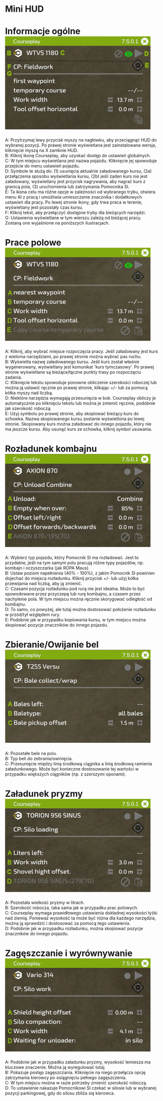 # Mini HUD

# Informacje ogólne![Image](../assets/images/minihudhelp_general_0_0_478_305.png)

  
A: Przytrzymaj lewy przycisk myszy na nagłówku, aby przeciągnąć HUD do wybranej pozycji. Po prawej stronie wyświetlana jest zainstalowana wersja, kliknięcie myszą na X zamknie HUD.  
B: Kliknij ikonę Courseplay, aby uzyskać dostęp do ustawień globalnych.  
C: W tym miejscu wyświetlana jest nazwa pojazdu. Kliknięcie jej spowoduje przejście do menu ustawień pojazdu.  
D: Symbole te służą do: (1) usunięcia aktualnie załadowanego kursu, (2a) przełączenia sposobu wyświetlania kursu, (2b) jeśli żaden kurs nie jest załadowany, wyświetlany jest przycisk nagrywania, aby nagrać kurs z granicą pola, (3) uruchomienia lub zatrzymania Pomocnika SI.  
E: Ta ikona celu ma różne opcje w zależności od wybranego trybu, otwiera menu AI z pracą i umożliwia umieszczenie znacznika i dodatkowych ustawień dla pracy. Po lewej stronie ikony, gdy trwa praca w terenie, wyświetlany jest pozostały czas kursu.  
F: Kliknij tekst, aby przełączyć dostępne tryby dla bieżących narzędzi.  
G: Ustawienia wyświetlane w tym wierszu zależą od bieżącej pracy. Zostaną one wyjaśnione na poniższych ilustracjach.  


# Prace polowe![Image](../assets/images/minihudhelp_fieldwork_0_0_478_305.png)

  
A: Kliknij, aby wybrać miejsce rozpoczęcia pracy. Jeśli załadowany jest kurs z wieloma narzędziami, po prawej stronie można wybrać pas ruchu.  
B: Wyświetla nazwę załadowanego kursu. Jeśli kurs został właśnie wygenerowany, wyświetlany jest komunikat 'kurs tymczasowy'. Po prawej stronie wyświetlane są bieżące/łączne punkty trasy po rozpoczęciu zadania.  
C: Kliknięcie tekstu spowoduje ponowne obliczenie szerokości roboczej lub można ją ustawić ręcznie po prawej stronie, klikając +/- lub za pomocą kółka myszy nad liczbą.  
D: Niektóre narzędzia wymagają przesunięcia w bok. Courseplay obliczy je automatycznie po kliknięciu tekstu lub można je zmienić ręcznie, podobnie jak szerokość roboczą.  
E: Użyj symbolu po prawej stronie, aby skopiować bieżący kurs do schowka. Nazwa skopiowanego kursu zostanie wyświetlona po lewej stronie. Skopiowany kurs można załadować do innego pojazdu, który nie ma jeszcze kursu. Aby usunąć kurs ze schowka, kliknij symbol usuwania.  


# Rozładunek kombajnu![Image](../assets/images/minihudhelp_combineunload_0_0_478_305.png)

  
A: Wybierz typ pojazdu, który Pomocnik SI ma rozładować. Jest to przydatne, jeśli na tym samym polu pracują różne typy pojazdów, np. kombajn i oczyszczarka (jak ROPA Maus).  
B: Ustaw poziom napełnienia (40% - 100%), z jakim Pomocnik SI powinien dojechać do miejsca rozładunku. Kliknij przycisk +/- lub użyj kółka przewijania nad liczbą, aby ją zmienić.  
C: Czasami pozycja rozładunku pod rurą nie jest idealna. Może to być spowodowane przez przyczepę lub rurę kombajnu, a czasem przez nachylenie pola. W tym miejscu można ręcznie skorygować odległość od kombajnu.  
D: To samo, co powyżej, ale tutaj można dostosować położenie rozładunku w przód/tył względem rury.  
E: Podobnie jak w przypadku kopiowania kursu, w tym miejscu można skopiować pozycje znaczników do innego pojazdu.  


# Zbieranie/Owijanie bel![Image](../assets/images/minihudhelp_balecollect_0_0_478_305.png)

  
A: Pozostałe bele na polu.  
B: Typ beli do zebrania/owinięcia.  
C: Przesunięcie między linią środkową ciągnika a linią środkową ramienia załadunkowego. Może być konieczne dostosowanie tej wartości w przypadku większych ciągników (np. z szerszymi oponami).  


# Załadunek pryzmy![Image](../assets/images/minihudhelp_siloloader_0_0_478_305.png)

  
A: Pozostała wielkość pryzmy w litrach.  
B: Szerokość robocza, taka sama jak w przypadku prac polowych.  
C: Courseplay wymaga prawidłowego ustawienia dokładnej wysokości łyżki nad ziemią. Ponieważ wysokość ta może być różna dla każdego narzędzia, można ją sprawdzić i dostosować za pomocą tego ustawienia.  
D: Podobnie jak w przypadku rozładunku, można skopiować pozycje znaczników do innego pojazdu.  


# Zagęszczanie i wyrównywanie![Image](../assets/images/minihudhelp_siloworker_0_0_478_305.png)

  
A: Podobnie jak w przypadku załadunku pryzmy, wysokość lemiesza ma kluczowe znaczenie. Można ją wyregulować tutaj.  
B: Pokazuje postęp zagęszczania. Kliknięcie na niego przełącza opcję zatrzymania kierowcy po osiągnięciu pełnego zagęszczenia.  
C: W tym miejscu można w razie potrzeby zmienić szerokość roboczą.  
D: To ustawienie nakazuje Pomocnikowi SI czekać w silosie lub w wybranej pozycji parkingowej, gdy do silosu zbliża się kierowca.  


